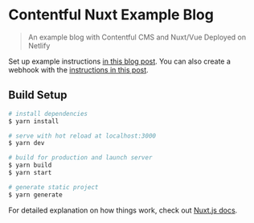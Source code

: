 # Contentful Nuxt Example Blog

> An example blog with Contentful CMS and Nuxt/Vue Deployed on Netlify

Set up example instructions [in this blog post](https://www.netlify.com/blog/2020/04/20/create-a-blog-with-contentful-and-nuxt/?utm_source=github&utm_medium=contentful-sd&utm_campaign=devex). You can also create a webhook with the [instructions in this post](https://www.netlify.com/blog/2020/04/24/automate-contentful-deploys-with-netlify-webhooks/?utm_source=github&utm_medium=webhooks-sd&utm_campaign=devex).

## Build Setup

```bash
# install dependencies
$ yarn install

# serve with hot reload at localhost:3000
$ yarn dev

# build for production and launch server
$ yarn build
$ yarn start

# generate static project
$ yarn generate
```

For detailed explanation on how things work, check out [Nuxt.js docs](https://nuxtjs.org).
